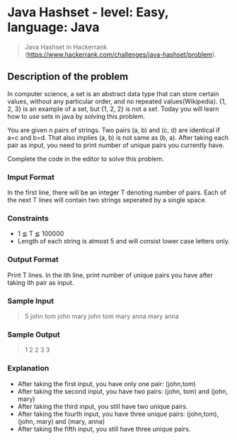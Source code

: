 # Java Hashset - level: Easy, language: Java
> Java Hashset in Hackerrank (https://www.hackerrank.com/challenges/java-hashset/problem).


## Description of the problem
In computer science, a set is an abstract data type that can store certain values, without any particular order, and no repeated values(Wikipedia).
{1, 2, 3} is an example of a set, but {1, 2, 2} is not a set.
Today you will learn how to use sets in java by solving this problem.

You are given n pairs of strings.
Two pairs (a, b) and (c, d) are identical if a=c and b=d.
That also implies (a, b) is not same as (b, a).
After taking each pair as input, you need to print number of unique pairs you currently have.

Complete the code in the editor to solve this problem.

### Imput Format
In the first line, there will be an integer T denoting number of pairs.
Each of the next T lines will contain two strings seperated by a single space.

### Constraints
* 1 ≦ T ≦ 100000
* Length of each string is atmost 5 and will consist lower case letters only.

### Output Format
Print T lines.
In the ith line, print number of unique pairs you have after taking ith pair as input.

### Sample Input
> 5
> john tom
> john mary
> john tom
> mary anna
> mary anna

### Sample Output
> 1
> 2
> 2
> 3
> 3

### Explanation
* After taking the first input, you have only one pair: (john,tom)
* After taking the second input, you have two pairs: (john, tom) and (john, mary)
* After taking the third input, you still have two unique pairs.
* After taking the fourth input, you have three unique pairs: (john,tom), (john, mary) and (mary, anna)
* After taking the fifth input, you still have three unique pairs.